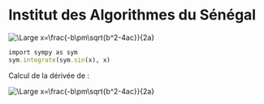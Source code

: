 
# Institut des Algorithmes du Sénégal

![\Large x=\frac{-b\pm\sqrt{b^2-4ac}}{2a}](https://latex.codecogs.com/svg.latex?\Large&space;lim_{x\rightarrow0}\frac{\sin(x)}{x})



```ruby
import sympy as sym
sym.integrate(sym.sin(x), x)
```


Calcul de la dérivée de :

![\Large x=\frac{-b\pm\sqrt{b^2-4ac}}{2a}](https://latex.codecogs.com/svg.latex?\Large&space;log(x))
